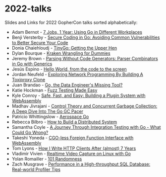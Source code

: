 # 2022-talks
Slides and Links for 2022 GopherCon talks sorted alphabetically:

- Adam Bernot - [7 Jobs, 1 Year: Using Go in Different Workplaces](./AdamBernot-7Jobs1Year/README.md)
- Benji Versterby - [Secure Coding in Go: Avoiding Common Vulnerabilities to Better Secure Your Code](./BenjiVesterby-SecureCodingInGo/README.md)
- Donia Chaiehloudj - [TinyGo: Getting the Upper Hen](./DoniaChaiehloudj-TinyGo-UpperHen/README.md)
- Dylan Bourque - [Kraken Wrangling for Dummies](./DylanBourque-KrakenWranglingForDummies/README.md)
- Jeremy Brown - [Parsing Without Code Generators: Parser Combinators in Go with Generics](./JeremyBrown-ParsingWithoutCodeGenerators/README.md)
- Jesús Espino - [Hello World, from the code to the screen](./JesúsEspino-HelloWorldFromTheCodeToTheScreen/README.md)
- Jordan Neufeld - [Exploring Network Programming By Building A Toxiproxy Clone](./JordanNeufeld-ExploringNetworkProgrammingByBuildingAToxiproxyClone/README.md)
- Juan Brandao - [Go, the Data Engineer's Missing Tool?](./JuanBrandao-GoTheDataEngineersMissingTool/README.md)
- Katie Hockman - [Fuzz Testing Made Easy](./KatieHockman-FuzzTestingMadeEasy/README.md)
- Kyle Conroy - [Safe, Fast, and Easy: Building a Plugin System with WebAssembly](./KyleConroy-PluginSystemWebAssembly/README.md)
- Madhav Jivrajani - [Control Theory and Concurrent Garbage Collection: A Deep Dive Into The Go GC Pacer](./MadhavJivrajani-GCPacerDeepDive/README.md)
- Patricio Whittingslow - [Aerospace Go](./PatricioWhittingslow-AerospaceGo/README.md)
- Rebecca Bilbro - [How to Build a Distributed System](./RebeccaBilbro-HowtoBuildaDistributedSystem/README.md)
- Samantha Coyle - [A Journey Through Integration Testing with Go - What Could Go Wrong?](./SamanthaCoyle-AJourneyThroughIntegrationTestingWithGo-WhatCouldGoWrong%3F/README.md)
- Takeshi Yoneda - [CGO-less Foreign Function Interface with WebAssembly](./TakeshiYoneda-CGOlessForeignFunctionInterfaceWithWasm/README.md)
- Tom Lyons - [How I Write HTTP Clients After (almost) 7 Years](./TomLyons-HowIWriteHTTPClientsAfter(almost)7Years/README.md)
- Vladimir Vivien - [Realtime Video Capture on Linux with Go](./vladimirvivien-RealtimeVideoCaptureLinux/README.md)
- Yolan Romailler - [101 Randomness](./YolanRomailler-101Randomness/README.md)
- Zach Musgrave - [Performance in a High-throughput SQL Database: Real-world Profiler Tips](./ZachMusgrave-PerformanceHighThroughputSQLDatabase/README.md)

